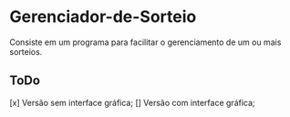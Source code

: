 # Gerenciador-de-Sorteio
Consiste em um programa para facilitar o gerenciamento de um ou mais sorteios.

## ToDo
[x] Versão sem interface gráfica;
[] Versão com interface gráfica;
